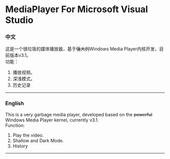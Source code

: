 # MediaPlayer For Microsoft Visual Studio
### 中文  
这是一个很垃圾的媒体播放器，基于~~强大的~~Windows Media Player内核开发，目前版本v3.1。  
功能：  
1. 播放视频。
2. 深浅模式。
3. 历史记录
---
### English
This is a very garbage media player, developed based on the ~~powerful~~ Windows Media Player kernel, currently v3.1.  
Function:  
1. Play the video.
2. Shallow and Dark Mode.
3. History
---
